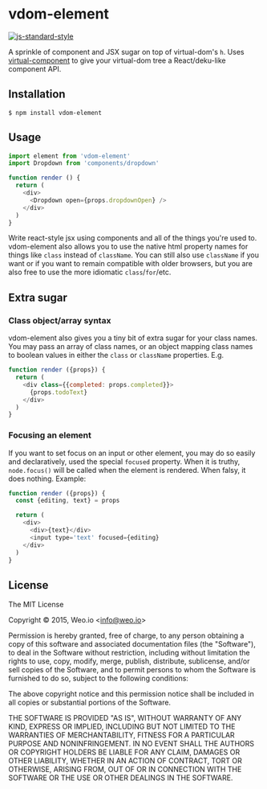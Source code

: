 
# vdom-element

[![js-standard-style](https://img.shields.io/badge/code%20style-standard-brightgreen.svg?style=flat)](https://github.com/feross/standard)

A sprinkle of component and JSX sugar on top of virtual-dom's `h`.  Uses [virtual-component](https://github.com/ashaffer/virtual-component) to give your virtual-dom tree a React/deku-like component API.

## Installation

    $ npm install vdom-element

## Usage

```javascript
import element from 'vdom-element'
import Dropdown from 'components/dropdown'

function render () {
  return (
    <div>
      <Dropdown open={props.dropdownOpen} />
    </div>
  )
}
```

Write react-style jsx using components and all of the things you're used to.  vdom-element also allows you to use the native html property names for things like `class` instead of `className`.  You can still also use `className` if you want or if you want to remain compatible with older browsers, but you are also free to use the more idiomatic `class`/`for`/etc.

## Extra sugar

### Class object/array syntax

vdom-element also gives you a tiny bit of extra sugar for your class names.  You may pass an array of class names, or an object mapping class names to boolean values in either the `class` or `className` properties.  E.g.

```javascript
function render ({props}) {
  return (
    <div class={{completed: props.completed}}>
      {props.todoText}
    </div>
  )
}
```

### Focusing an element

If you want to set focus on an input or other element, you may do so easily and declaratively, used the special `focused` property.  When it is truthy, `node.focus()` will be called when the element is rendered.  When falsy, it does nothing.  Example:

```javascript
function render ({props}) {
  const {editing, text} = props

  return (
    <div>
      <div>{text}</div>
      <input type='text' focused={editing}
    </div>
  )
}
```

## License

The MIT License

Copyright &copy; 2015, Weo.io &lt;info@weo.io&gt;

Permission is hereby granted, free of charge, to any person obtaining a copy of this software and associated documentation files (the "Software"), to deal in the Software without restriction, including without limitation the rights to use, copy, modify, merge, publish, distribute, sublicense, and/or sell copies of the Software, and to permit persons to whom the Software is furnished to do so, subject to the following conditions:

The above copyright notice and this permission notice shall be included in all copies or substantial portions of the Software.

THE SOFTWARE IS PROVIDED "AS IS", WITHOUT WARRANTY OF ANY KIND, EXPRESS OR IMPLIED, INCLUDING BUT NOT LIMITED TO THE WARRANTIES OF MERCHANTABILITY, FITNESS FOR A PARTICULAR PURPOSE AND NONINFRINGEMENT. IN NO EVENT SHALL THE AUTHORS OR COPYRIGHT HOLDERS BE LIABLE FOR ANY CLAIM, DAMAGES OR OTHER LIABILITY, WHETHER IN AN ACTION OF CONTRACT, TORT OR OTHERWISE, ARISING FROM, OUT OF OR IN CONNECTION WITH THE SOFTWARE OR THE USE OR OTHER DEALINGS IN THE SOFTWARE.
